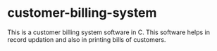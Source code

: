 # customer-billing-system
 This is a customer billing system software in C.
 This software helps in record updation and also in printing bills of customers.
